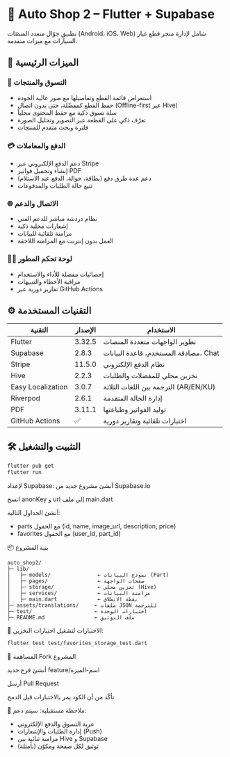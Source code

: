 # 🚗 Auto Shop 2 – Flutter + Supabase

تطبيق جوّال متعدد المنصّات (Android، iOS، Web) شامل لإدارة متجر قطع غيار السيارات مع ميزات متقدمة.

## 🎯 الميزات الرئيسية

### 🛒 التسوق والمنتجات
- استعراض قائمة القطع وتفاصيلها مع صور عالية الجودة
- حفظ القطع كمفضّلة، حتى بدون اتصال (Offline-first عبر Hive)
- سلة تسوق ذكية مع حفظ المحتوى محلياً
- تعرّف ذكي على القطعة عبر التصوير وتحليل الصورة
- فلترة وبحث متقدم للمنتجات

### 💳 الدفع والمعاملات
- دعم الدفع الإلكتروني عبر Stripe
- إنشاء وتحميل فواتير PDF
- دعم عدة طرق دفع (بطاقة، حوالة، الدفع عند الاستلام)
- تتبع حالة الطلبات والمدفوعات

### 🌐 الاتصال والدعم  
- نظام دردشة مباشر للدعم الفني
- إشعارات محلية ذكية
- مزامنة تلقائية للبيانات
- العمل بدون إنترنت مع المزامنة اللاحقة

### 👨‍💼 لوحة تحكم المطور
- إحصائيات مفصلة للأداء والاستخدام
- مراقبة الأخطاء والتنبيهات
- تقارير دورية عبر GitHub Actions

## ⚙️ التقنيات المستخدمة
| التقنية              | الإصدار | الاستخدام                                 |
|---------------------|---------|-------------------------------------------|
| Flutter             | 3.32.5  | تطوير الواجهات متعددة المنصات             |
| Supabase            | 2.8.3   | مصادقة المستخدم، قاعدة البيانات، Chat     |
| Stripe              | 11.5.0  | نظام الدفع الإلكتروني                    |
| Hive                | 2.2.3   | تخزين محلي للمفضلات والطلبات              |
| Easy Localization   | 3.0.7   | الترجمة بين اللغات الثلاثة (AR/EN/KU)    |
| Riverpod            | 2.6.1   | إدارة الحالة المتقدمة                     |
| PDF                 | 3.11.1  | توليد الفواتير وطباعتها                  |
| GitHub Actions      | ✅      | اختبارات تلقائية وتقارير دورية             |

## 🛠️ التثبيت والتشغيل

```bash
flutter pub get
flutter run
```

لإعداد Supabase:
أنشئ مشروع جديد من Supabase.io

انسخ anonKey و url إلى ملف main.dart

أنشئ الجداول التالية:

- parts مع الحقول (id, name, image_url, description, price)
- favorites مع الحقول (user_id, part_id)

📦 بنية المشروع
```
auto_shop2/
├─ lib/
│   ├─ models/               ← نموذج البيانات (Part)
│   ├─ pages/                ← صفحات الواجهة
│   ├─ storage/              ← تخزين محلي (Hive)
│   ├─ services/             ← مزامنة البيانات
│   ├─ main.dart             ← نقطة الانطلاق
├─ assets/translations/     ← ملفات JSON للترجمة
├─ test/                    ← اختبارات الوحدة
├─ README.md                ← ملف التوثيق
```

🧪 الاختبارات
لتشغيل اختبارات التخزين:

```bash
flutter test test/favorites_storage_test.dart
```

🤝 المساهمة
Fork المشروع

أنشئ فرع جديد feature/اسم-الميزة

أرسل Pull Request

تأكّد من أن الكود يمر بالاختبارات قبل الدمج

📌 ملاحظة مستقبلية: سيتم دعم:

- عربة التسوق والدفع الإلكتروني
- إدارة الطلبات والإشعارات (Push)
- مزامنة ثنائية بين Hive و Supabase
- توثيق لكل صفحة ومكوّن (بأمثلة)
